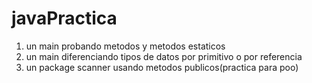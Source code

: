 # javaPractica

1. un main probando metodos y metodos estaticos
2. un main diferenciando tipos de datos por primitivo o por referencia
3. un package scanner usando metodos publicos(practica para poo)
